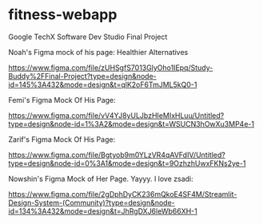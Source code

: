 # fitness-webapp

Google TechX Software Dev Studio Final Project

Noah's Figma mock of his page: Healthier Alternatives

https://www.figma.com/file/zUHSgfS7013GlyOho1IEpq/Study-Buddy%2FFinal-Project?type=design&node-id=145%3A432&mode=design&t=qlK2oF6TmJML5kQ0-1

Femi's Figma Mock Of His Page:

https://www.figma.com/file/vV4YJ8yULJbzHIeMIxHLuu/Untitled?type=design&node-id=1%3A2&mode=design&t=WSUCN3hOwXu3MP4e-1

Zarif's Figma Mock Of His Page:

https://www.figma.com/file/Bgtyob9m0YLzVR4qAVFdIV/Untitled?type=design&node-id=0%3A1&mode=design&t=9OzhzhUwxFKNs2ye-1

Nowshin's Figma Mock of Her Page. Yayyy. I love zsadi:

https://www.figma.com/file/2gDphDyCK236mQkoE4SF4M/Streamlit-Design-System-(Community)?type=design&node-id=134%3A432&mode=design&t=JhRgDXJ6leWb66XH-1
